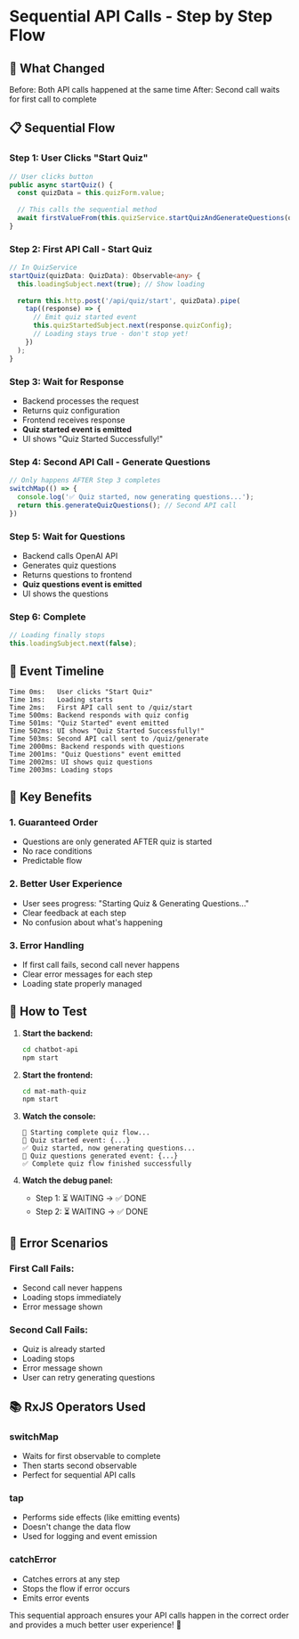 # Sequential API Calls - Step by Step Flow

## 🎯 **What Changed**

Before: Both API calls happened at the same time
After: Second call waits for first call to complete

## 📋 **Sequential Flow**

### **Step 1: User Clicks "Start Quiz"**
```typescript
// User clicks button
public async startQuiz() {
  const quizData = this.quizForm.value;
  
  // This calls the sequential method
  await firstValueFrom(this.quizService.startQuizAndGenerateQuestions(quizData));
}
```

### **Step 2: First API Call - Start Quiz**
```typescript
// In QuizService
startQuiz(quizData: QuizData): Observable<any> {
  this.loadingSubject.next(true); // Show loading
  
  return this.http.post('/api/quiz/start', quizData).pipe(
    tap((response) => {
      // Emit quiz started event
      this.quizStartedSubject.next(response.quizConfig);
      // Loading stays true - don't stop yet!
    })
  );
}
```

### **Step 3: Wait for Response**
- Backend processes the request
- Returns quiz configuration
- Frontend receives response
- **Quiz started event is emitted**
- UI shows "Quiz Started Successfully!"

### **Step 4: Second API Call - Generate Questions**
```typescript
// Only happens AFTER Step 3 completes
switchMap(() => {
  console.log('✅ Quiz started, now generating questions...');
  return this.generateQuizQuestions(); // Second API call
})
```

### **Step 5: Wait for Questions**
- Backend calls OpenAI API
- Generates quiz questions
- Returns questions to frontend
- **Quiz questions event is emitted**
- UI shows the questions

### **Step 6: Complete**
```typescript
// Loading finally stops
this.loadingSubject.next(false);
```

## 🔄 **Event Timeline**

```
Time 0ms:   User clicks "Start Quiz"
Time 1ms:   Loading starts
Time 2ms:   First API call sent to /quiz/start
Time 500ms: Backend responds with quiz config
Time 501ms: "Quiz Started" event emitted
Time 502ms: UI shows "Quiz Started Successfully!"
Time 503ms: Second API call sent to /quiz/generate
Time 2000ms: Backend responds with questions
Time 2001ms: "Quiz Questions" event emitted
Time 2002ms: UI shows quiz questions
Time 2003ms: Loading stops
```

## 🎯 **Key Benefits**

### **1. Guaranteed Order**
- Questions are only generated AFTER quiz is started
- No race conditions
- Predictable flow

### **2. Better User Experience**
- User sees progress: "Starting Quiz & Generating Questions..."
- Clear feedback at each step
- No confusion about what's happening

### **3. Error Handling**
- If first call fails, second call never happens
- Clear error messages for each step
- Loading state properly managed

## 🔧 **How to Test**

1. **Start the backend:**
   ```bash
   cd chatbot-api
   npm start
   ```

2. **Start the frontend:**
   ```bash
   cd mat-math-quiz
   npm start
   ```

3. **Watch the console:**
   ```
   🚀 Starting complete quiz flow...
   🎯 Quiz started event: {...}
   ✅ Quiz started, now generating questions...
   🎯 Quiz questions generated event: {...}
   ✅ Complete quiz flow finished successfully
   ```

4. **Watch the debug panel:**
   - Step 1: ⏳ WAITING → ✅ DONE
   - Step 2: ⏳ WAITING → ✅ DONE

## 🚨 **Error Scenarios**

### **First Call Fails:**
- Second call never happens
- Loading stops immediately
- Error message shown

### **Second Call Fails:**
- Quiz is already started
- Loading stops
- Error message shown
- User can retry generating questions

## 📚 **RxJS Operators Used**

### **switchMap**
- Waits for first observable to complete
- Then starts second observable
- Perfect for sequential API calls

### **tap**
- Performs side effects (like emitting events)
- Doesn't change the data flow
- Used for logging and event emission

### **catchError**
- Catches errors at any step
- Stops the flow if error occurs
- Emits error events

This sequential approach ensures your API calls happen in the correct order and provides a much better user experience! 🎉 